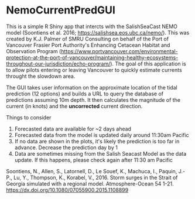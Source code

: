 # NemoCurrentPredGUI
This is a simple R Shiny app that intercts with the SalishSeaCast NEMO model (Soontiens et al. 2016; https://salishsea.eos.ubc.ca/nemo/). This was created by K.J. Palmer of SMRU Consulting on behalf of the Port of Vancouver Frasier Port Authority's Enhancing Cetacean Habitat and Observation Program (https://www.portvancouver.com/environmental-protection-at-the-port-of-vancouver/maintaining-healthy-ecosystems-throughout-our-jurisdiction/echo-program/). The goal of this application is to allow pilots entering or leaving Vancouver to quickly estimate currents throught the slowdown area.

The GUI takes user information on the approximate location of the tidal prediction (12 options) and builds a URL to query the database of predictions assuming 10m depth. It then calculates the magnitude of the current (in knots) and the <b> uncorrected </b> current direction.

Things to consider
1) Forecasted data are available for ~2 days ahead
2) Forecasted data from the model is updated daily around 11:30am Pacific
3) If no data are shown in the plots, it's likely the prediction is too far in advance. Decrease the prediction day by 1
4) Data are sometimes missing from the Salish Seacast Model as the data update. If this happens, please check again after 11:30 am Pacific

Soontiens, N., Allen, S., Latornell, D., Le Souef, K., Machuca, I., Paquin, J.-P., Lu, Y., Thompson, K., Korabel, V., 2016. Storm surges in the Strait of Georgia simulated with a regional model. Atmosphere-Ocean 54 1-21. https://dx.doi.org/10.1080/07055900.2015.1108899
